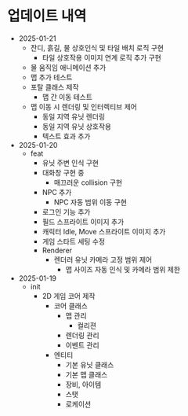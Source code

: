 # 업데이트 내역

- 2025-01-21
  - 잔디, 흙길, 물 상호인식 및 타일 배치 로직 구현
    - 타일 상호작용 이미지 연계 로직 추가 구현
  - 물 움직임 애니메이션 추가
  - 맵 추가 테스트
  - 포탈 클래스 제작
    - 맵 간 이동 테스트
  - 맵 이동 시 렌더링 및 인터렉티브 제어
    - 동일 지역 유닛 렌더링
    - 동일 지역 유닛 상호작용
    - 텍스트 효과 추가
- 2025-01-20
  - feat
    - 유닛 주변 인식 구현
    - 대화창 구현 중
      - 매끄러운 collision 구현
    - NPC 추가
      - NPC 자동 범위 이동 구현
    - 로그인 기능 추가
    - 필드 스프라이트 이미지 추가
    - 캐릭터 Idle, Move 스프라이트 이미지 추가
    - 게임 스타트 세팅 수정
    - Renderer
      - 렌더러 유닛 카메라 고정 범위 제어
        - 맵 사이즈 자동 인식 및 카메라 범위 제한
- 2025-01-19
  - init
    - 2D 게임 코어 제작
      - 코어 클래스
        - 맵 관리
          - 컬리젼
        - 렌더링 관리
        - 이벤트 관리
      - 엔티티
        - 기본 유닛 클래스
        - 기본 맵 클래스
        - 장비, 아이템
        - 스탯
        - 로케이션

